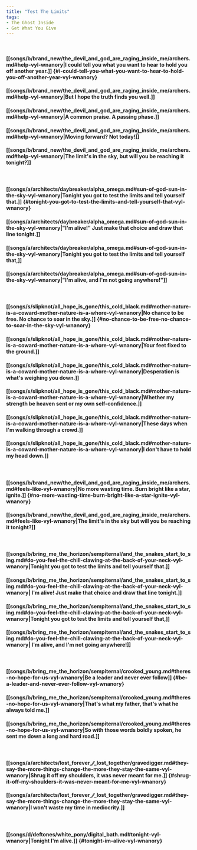 ```yaml
---
title: "Test The Limits"
tags:
- The Ghost Inside
- Get What You Give
---
```

&nbsp;
#### [[songs/b/brand_new/the_devil_and_god_are_raging_inside_me/archers.md#help-vyl-wnanory|I could tell you what you want to hear to hold you off another year.]] {#i-could-tell-you-what-you-want-to-hear-to-hold-you-off-another-year-vyl-wnanory}
#### [[songs/b/brand_new/the_devil_and_god_are_raging_inside_me/archers.md#help-vyl-wnanory|But I hope the truth finds you well.]]
#### [[songs/b/brand_new/the_devil_and_god_are_raging_inside_me/archers.md#help-vyl-wnanory|A common praise. A passing phase.]]
#### [[songs/b/brand_new/the_devil_and_god_are_raging_inside_me/archers.md#help-vyl-wnanory|Moving forward? Not today!]]
#### [[songs/b/brand_new/the_devil_and_god_are_raging_inside_me/archers.md#help-vyl-wnanory|The limit's in the sky, but will you be reaching it tonight?]]
&nbsp;
#### [[songs/a/architects/daybreaker/alpha_omega.md#sun-of-god-sun-in-the-sky-vyl-wnanory|Tonight you got to test the limits and tell yourself that.]] {#tonight-you-got-to-test-the-limits-and-tell-yourself-that-vyl-wnanory}
#### [[songs/a/architects/daybreaker/alpha_omega.md#sun-of-god-sun-in-the-sky-vyl-wnanory|"I'm alive!" Just make that choice and draw that line tonight.]]
#### [[songs/a/architects/daybreaker/alpha_omega.md#sun-of-god-sun-in-the-sky-vyl-wnanory|Tonight you got to test the limits and tell yourself that,]]
#### [[songs/a/architects/daybreaker/alpha_omega.md#sun-of-god-sun-in-the-sky-vyl-wnanory|"I'm alive, and I'm not going anywhere!"]]
&nbsp;
#### [[songs/s/slipknot/all_hope_is_gone/this_cold_black.md#mother-nature-is-a-coward-mother-nature-is-a-whore-vyl-wnanory|No chance to be free. No chance to soar in the sky.]] {#no-chance-to-be-free-no-chance-to-soar-in-the-sky-vyl-wnanory}
#### [[songs/s/slipknot/all_hope_is_gone/this_cold_black.md#mother-nature-is-a-coward-mother-nature-is-a-whore-vyl-wnanory|Your feet fixed to the ground.]]
#### [[songs/s/slipknot/all_hope_is_gone/this_cold_black.md#mother-nature-is-a-coward-mother-nature-is-a-whore-vyl-wnanory|Desperation is what's weighing you down.]]
#### [[songs/s/slipknot/all_hope_is_gone/this_cold_black.md#mother-nature-is-a-coward-mother-nature-is-a-whore-vyl-wnanory|Whether my strength be heaven sent or my own self-confidence.]]
#### [[songs/s/slipknot/all_hope_is_gone/this_cold_black.md#mother-nature-is-a-coward-mother-nature-is-a-whore-vyl-wnanory|These days when I'm walking through a crowd.]]
#### [[songs/s/slipknot/all_hope_is_gone/this_cold_black.md#mother-nature-is-a-coward-mother-nature-is-a-whore-vyl-wnanory|I don't have to hold my head down.]]
&nbsp;
#### [[songs/b/brand_new/the_devil_and_god_are_raging_inside_me/archers.md#feels-like-vyl-wnanory|No more wasting time. Burn bright like a star, ignite.]] {#no-more-wasting-time-burn-bright-like-a-star-ignite-vyl-wnanory}
#### [[songs/b/brand_new/the_devil_and_god_are_raging_inside_me/archers.md#feels-like-vyl-wnanory|The limit's in the sky but will you be reaching it tonight?]]
&nbsp;
#### [[songs/b/bring_me_the_horizon/sempiternal/and_the_snakes_start_to_sing.md#do-you-feel-the-chill-clawing-at-the-back-of-your-neck-vyl-wnanory|Tonight you got to test the limits and tell yourself that.]]
#### [[songs/b/bring_me_the_horizon/sempiternal/and_the_snakes_start_to_sing.md#do-you-feel-the-chill-clawing-at-the-back-of-your-neck-vyl-wnanory| I'm alive!  Just make that choice and draw that line tonight.]]
#### [[songs/b/bring_me_the_horizon/sempiternal/and_the_snakes_start_to_sing.md#do-you-feel-the-chill-clawing-at-the-back-of-your-neck-vyl-wnanory|Tonight you got to test the limits and tell yourself that,]]
#### [[songs/b/bring_me_the_horizon/sempiternal/and_the_snakes_start_to_sing.md#do-you-feel-the-chill-clawing-at-the-back-of-your-neck-vyl-wnanory| I'm alive, and I'm not going anywhere!]]
&nbsp;
#### [[songs/b/bring_me_the_horizon/sempiternal/crooked_young.md#theres-no-hope-for-us-vyl-wnanory|Be a leader and never ever follow]] {#be-a-leader-and-never-ever-follow-vyl-wnanory}
#### [[songs/b/bring_me_the_horizon/sempiternal/crooked_young.md#theres-no-hope-for-us-vyl-wnanory|That's what my father, that's what he always told me.]]
#### [[songs/b/bring_me_the_horizon/sempiternal/crooked_young.md#theres-no-hope-for-us-vyl-wnanory|So with those words boldly spoken, he sent me down a long and hard road.]]
&nbsp;
#### [[songs/a/architects/lost_forever_∕∕_lost_together/gravedigger.md#they-say-the-more-things-change-the-more-they-stay-the-same-vyl-wnanory|Shrug it off my shoulders, it was never meant for me.]] {#shrug-it-off-my-shoulders-it-was-never-meant-for-me-vyl-wnanory}
#### [[songs/a/architects/lost_forever_∕∕_lost_together/gravedigger.md#they-say-the-more-things-change-the-more-they-stay-the-same-vyl-wnanory|I won't waste my time in mediocrity.]]
&nbsp;
#### [[songs/d/deftones/white_pony/digital_bath.md#tonight-vyl-wnanory|Tonight I'm alive.]] {#tonight-im-alive-vyl-wnanory}
